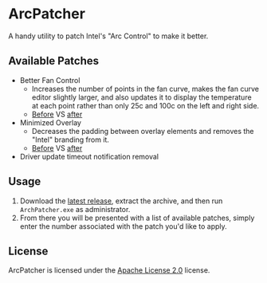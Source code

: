 # ArcPatcher
A handy utility to patch Intel's "Arc Control" to make it better.

## Available Patches
 - Better Fan Control
	 - Increases the number of points in the fan curve, makes the fan curve editor slightly larger, and also updates it to display the temperature at each point rather than only 25c and 100c on the left and right side.
	 - [Before](https://github.com/BelleNottelling/ArcPatcher/blob/main/Screenshots/originalFanControl.png) VS [after](https://github.com/BelleNottelling/ArcPatcher/blob/main/Screenshots/betterFanControl.png) 
- Minimized Overlay
	- Decreases the padding between overlay elements and removes the "Intel" branding from it.
	- [Before](https://github.com/BelleNottelling/ArcPatcher/blob/main/Screenshots/originalOverlay.png) VS [after](https://github.com/BelleNottelling/ArcPatcher/blob/main/Screenshots/minimalOverlay.png)
- Driver update timeout notification removal 


## Usage
1. Download the [latest release](https://github.com/BelleNottelling/ArcPatcher/releases), extract the archive, and then run `ArchPatcher.exe` as administrator.
2. From there you will be presented with a list of available patches, simply enter the number associated with the patch you'd like to apply. 

## License
ArcPatcher is licensed under the [Apache License 2.0](https://github.com/BelleNottelling/ArcPatcher/blob/main/LICENSE) license.
